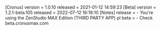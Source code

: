 [Cronus]
version = 1.0.10
released = 2021-01-12 14:59:23 
[Beta]
version = 1.2.1-beta.105
released = 2022-07-12 16:16:10 
[Notes]
release =  - You're using the ZenStudio MAX Edition (THIRD PARTY APP)
pl
beta =  - Check beta.cronusmax.com
